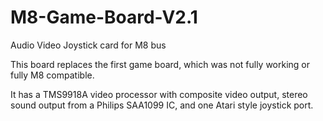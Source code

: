 # M8-Game-Board-V2.1
Audio Video Joystick card for M8 bus

This board replaces the first game board, which was not fully working or fully M8 compatible.

It has a TMS9918A video processor with composite video output, stereo sound output from a Philips SAA1099 IC, and one Atari style joystick port.
